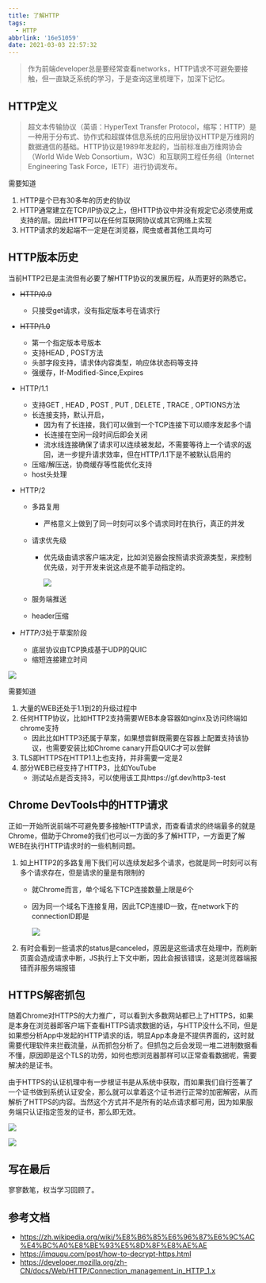 ```yaml
---
title: 了解HTTP
tags:
  - HTTP
abbrlink: '16e51059'
date: 2021-03-03 22:57:32
---
```

> 作为前端developer总是要经常查看networks，HTTP请求不可避免要接触，但一直缺乏系统的学习，于是查询这里梳理下，加深下记忆。

## HTTP定义

> 超文本传输协议（英语：HyperText Transfer Protocol，缩写：HTTP）是一种用于分布式、协作式和超媒体信息系统的应用层协议HTTP是万维网的数据通信的基础。HTTP协议是1989年发起的，当前标准由万维网协会（World Wide Web Consortium，W3C）和互联网工程任务组（Internet Engineering Task Force，IETF）进行协调发布。

需要知道

1. HTTP是个已有30多年的历史的协议
2. HTTP通常建立在TCP/IP协议之上，但HTTP协议中并没有规定它必须使用或支持的层。因此HTTP可以在任何互联网协议或其它网络上实现
3. HTTP请求的发起端不一定是在浏览器，爬虫或者其他工具均可

## HTTP版本历史

当前HTTP2已是主流但有必要了解HTTP协议的发展历程，从而更好的熟悉它。

- ~~HTTP/0.9~~
  
  - 只接受get请求，没有指定版本号在请求行
- ~~HTTP/1.0~~
  - 第一个指定版本号版本
  - 支持HEAD , POST方法
  - 头部字段支持，请求体内容类型，响应体状态码等支持
  - 强缓存，If-Modified-Since,Expires
- HTTP/1.1
  - 支持GET , HEAD , POST , PUT , DELETE , TRACE , OPTIONS方法
  - 长连接支持，默认开启，
    - 因为有了长连接，我们可以做到一个TCP连接下可以顺序发起多个请
    - 长连接在空闲一段时间后即会关闭
    - 流水线连接确保了请求可以连续被发起，不需要等待上一个请求的返回，进一步提升请求效率，但在HTTP/1.1下是不被默认启用的
  - 压缩/解压送，协商缓存等性能优化支持
  - host头处理
- HTTP/2
  - 多路复用
    - 严格意义上做到了同一时刻可以多个请求同时在执行，真正的并发
  
  - 请求优先级
  
    - 优先级由请求客户端决定，比如浏览器会按照请求资源类型，来控制优先级，对于开发来说这点是不能手动指定的。
  
      ![](https://static.1991421.cn/2021/2021-03-09-183303.jpeg)
  
  - 服务端推送
  - header压缩
- *HTTP/3*处于草案阶段
  - 底层协议由TCP换成基于UDP的QUIC
  - 缩短连接建立时间

![](https://static.1991421.cn/2021/2021-03-04-202056.jpeg)



需要知道

1. 大量的WEB还处于1.1到2的升级过程中
2. 任何HTTP协议，比如HTTP2支持需要WEB本身容器如nginx及访问终端如chrome支持
   - 因此比如HTTP3还属于草案，如果想尝鲜既需要在容器上配置支持该协议，也需要安装比如Chrome canary开启QUIC才可以尝鲜
3. TLS即HTTPS在HTTP1.1上也支持，并非需要一定是2
4. 部分WEB已经支持了HTTP3，比如YouTube
   - 测试站点是否支持3，可以使用该工具https://gf.dev/http3-test

## Chrome DevTools中的HTTP请求

正如一开始所说前端不可避免要多接触HTTP请求，而查看请求的终端最多的就是Chrome，借助于Chrome的我们也可以一方面的多了解HTTP，一方面更了解WEB在执行HTTP请求时的一些机制问题。

1. 如上HTTP2的多路复用下我们可以连续发起多个请求，也就是同一时刻可以有多个请求存在，但是请求的量是有限制的

   - 就Chrome而言，单个域名下TCP连接数量上限是*6*个

   - 因为同一个域名下连接复用，因此TCP连接ID一致，在network下的connectionID即是

     ![](https://static.1991421.cn/2021/2021-03-04-002510.jpeg)

2. 有时会看到一些请求的status是canceled，原因是这些请求在处理中，而刷新页面会造成请求中断，JS执行上下文中断，因此会报该错误，这是浏览器端报错而非服务端报错



## HTTPS解密抓包

随着Chrome对HTTPS的大力推广，可以看到大多数网站都已上了HTTPS，如果是本身在浏览器即客户端下查看HTTPS请求数据的话，与HTTP没什么不同，但是如果想分析App中发起的HTTP请求的话，明显App本身是不提供界面的，这时就需要代理软件来拦截流量，从而抓包分析了。但抓包之后会发现一堆二进制数据看不懂，原因即是这个TLS的功劳，如何也想浏览器那样可以正常查看数据呢，需要解决的是证书。



由于HTTPS的认证机理中有一步根证书是从系统中获取，而如果我们自行签署了一个证书做到系统认证安全，那么就可以拿着这个证书进行正常的加密解密，从而解析了HTTPS的内容。当然这个方式并不是所有的站点请求都可用，因为如果服务端只认证指定签发的证书，那么即无效。



![](https://static.1991421.cn/2021/2021-03-04-004208.jpeg)



![](https://static.1991421.cn/2021/2021-03-04-003501.jpeg)



## 写在最后

寥寥数笔，权当学习回顾了。



## 参考文档

- https://zh.wikipedia.org/wiki/%E8%B6%85%E6%96%87%E6%9C%AC%E4%BC%A0%E8%BE%93%E5%8D%8F%E8%AE%AE
- https://imququ.com/post/how-to-decrypt-https.html
- https://developer.mozilla.org/zh-CN/docs/Web/HTTP/Connection_management_in_HTTP_1.x
